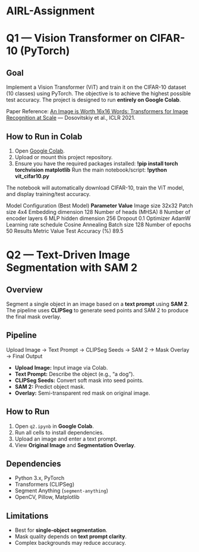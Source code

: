 # AIRL-Assignment

# Q1 — Vision Transformer on CIFAR-10 (PyTorch)

## Goal
Implement a Vision Transformer (ViT) and train it on the CIFAR-10 dataset (10 classes) using PyTorch. The objective is to achieve the highest possible test accuracy. The project is designed to run **entirely on Google Colab**.

Paper Reference: [An Image is Worth 16x16 Words: Transformers for Image Recognition at Scale](https://arxiv.org/abs/2010.11929) — Dosovitskiy et al., ICLR 2021.

## How to Run in Colab
1. Open [Google Colab](https://colab.research.google.com/).
2. Upload or mount this project repository.
3. Ensure you have the required packages installed:
   **!pip install torch torchvision matplotlib**
Run the main notebook/script:
  **!python vit_cifar10.py**


The notebook will automatically download CIFAR-10, train the ViT model, and display training/test accuracy.

Model Configuration (Best Model)
**Parameter	            Value**
Image size	             32x32
Patch size	              4x4
Embedding dimension	      128
Number of heads (MHSA)	   8
Number of encoder layers	 6
MLP hidden dimension	    256
Dropout                  	0.1
Optimizer	               AdamW
Learning rate schedule	Cosine Annealing
Batch size	              128
Number of epochs	         50
Results
Metric	Value
Test Accuracy (%)	89.5


# Q2 — Text-Driven Image Segmentation with SAM 2

## Overview
Segment a single object in an image based on a **text prompt** using **SAM 2**.
The pipeline uses **CLIPSeg** to generate seed points and SAM 2 to produce the final mask overlay.

## Pipeline
Upload Image → Text Prompt → CLIPSeg Seeds → SAM 2 → Mask Overlay → Final Output

* **Upload Image:** Input image via Colab.
* **Text Prompt:** Describe the object (e.g., “a dog”).
* **CLIPSeg Seeds:** Convert soft mask into seed points.
* **SAM 2:** Predict object mask.
* **Overlay:** Semi-transparent red mask on original image.

## How to Run
1. Open `q2.ipynb` in **Google Colab**.
2. Run all cells to install dependencies.
3. Upload an image and enter a text prompt.
4. View **Original Image** and **Segmentation Overlay**.

## Dependencies
* Python 3.x, PyTorch
* Transformers (CLIPSeg)
* Segment Anything (`segment-anything`)
* OpenCV, Pillow, Matplotlib

## Limitations
* Best for **single-object segmentation**.
* Mask quality depends on **text prompt clarity**.
* Complex backgrounds may reduce accuracy.
